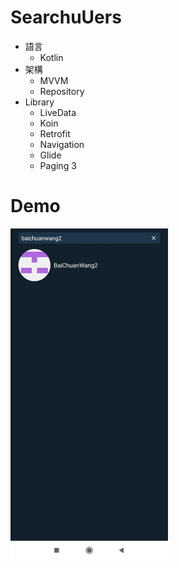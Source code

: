 # SearchuUers
* 語言
  * Kotlin
* 架構
  * MVVM
  * Repository
* Library
  * LiveData
  * Koin
  * Retrofit
  * Navigation
  * Glide
  * Paging 3
# Demo
<p>  
  <code><img width="50%" src="https://github.com/BaiChuanWang2/SearchuUers/blob/main/demo.jpg"></code>
</p>
